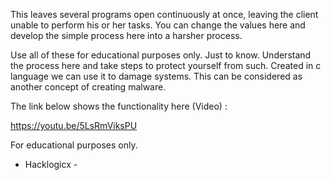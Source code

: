 This leaves several programs open continuously at once, leaving the client unable to perform his or her tasks. You can change the values here and develop the simple process here into a harsher process.

Use all of these for educational purposes only. Just to know. Understand the process here and take steps to protect yourself from such. Created in c language we can use it to damage systems. This can be considered as another concept of creating malware.

The link below shows the functionality here (Video) :

https://youtu.be/5LsRmViksPU


For educational purposes only.


- Hacklogicx <N4viya/> -
